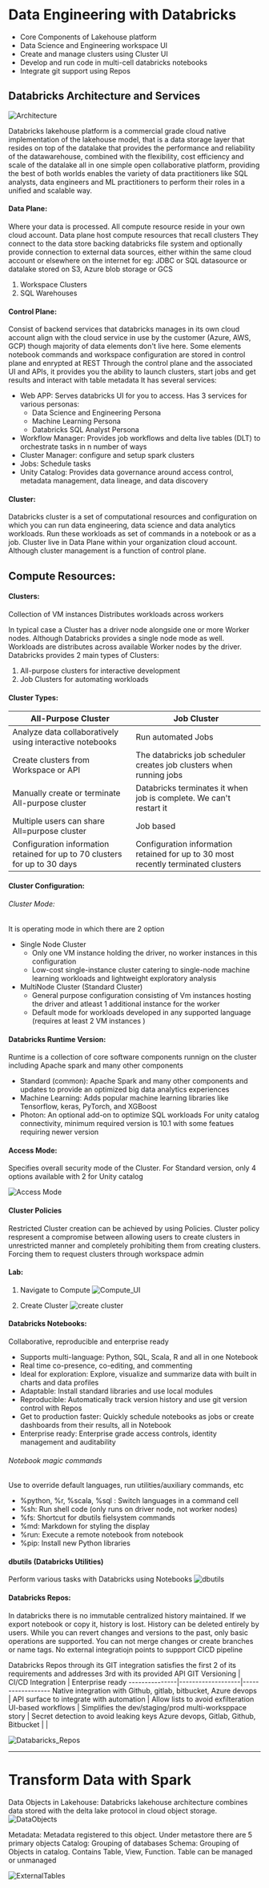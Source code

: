 # Data Engineering with Databricks
- Core Components of Lakehouse platform
- Data Science and Engineering workspace UI
- Create and manage clusters using Cluster UI
- Develop and run code in multi-cell databricks notebooks
- Integrate git support using Repos

## Databricks Architecture and Services
![Architecture](https://github.com/ShauryaRawat10/Data-Engineering/blob/8f9b9d44c8e97473f7c9768f76d74442176b8634/Databricks/Learn/Storage/WorkdpaceAndServices.png)

Databricks lakehouse platform is a commercial grade cloud native implementation of the lakehouse model, that is a data storage layer that resides on top of the datalake 
that provides the performance and reliability of the datawarehouse, combined with the flexibility, cost efficiency and scale of the datalake all in one simple open
collaborative platform, providing the best of both worlds enables the variety of data practitioners like SQL analysts, data engineers and ML practitioners to perform their
roles in a unified and scalable way. 

#### Data Plane:
Where your data is processed. All compute resource reside in your own cloud account. Data plane host compute resources that recall clusters
They connect to the data store backing databricks file system and optionally provide connection to external data sources, either within the same cloud account or elsewhere
on the internet for eg: JDBC or SQL datasource or datalake stored on S3, Azure blob storage or GCS
1. Workspace Clusters
2. SQL Warehouses

#### Control Plane:
Consist of backend services that databricks manages in its own cloud account align with the cloud service in use by the customer (Azure, AWS, GCP)
though majority of data elements don't live here. Some elements notebook commands and workspace configuration are stored in control plane and enrypted at REST
Through the control plane and the associated UI and APIs, it provides you the ability to launch clusters, start jobs and get results and interact with table metadata
It has several services:
* Web APP: Serves databricks UI for you to access.
 Has 3 services for various personas:
  * Data Science and Engineering Persona 
  * Machine Learning Persona
  * Databricks SQL Analyst Persona
* Workflow Manager: Provides job workflows and delta live tables (DLT) to orchestrate tasks in n number of ways
* Cluster Manager: configure and setup spark clusters
* Jobs: Schedule tasks
* Unity Catalog: Provides data governance around access control, metadata management, data lineage, and data discovery

#### Cluster:
Databricks cluster is a set of computational resources and configuration on which you can run data engineering, data science and data analytics workloads.
Run these workloads as set of commands in a notebook or as a job. 
Cluster live in Data Plane within your organization cloud account. Although cluster management is a function of control plane.

## Compute Resources:

#### Clusters:
Collection of VM instances
Distributes workloads across workers

In typical case a Cluster has a driver node alongside one or more Worker nodes. 
Although Databricks provides a single node mode as well. Workloads are distributes across available Worker nodes by the driver. 
Databricks provides 2 main types of Clusters:
1. All-purpose clusters for interactive development
2. Job Clusters for automating workloads

#### Cluster Types:
All-Purpose Cluster | Job Cluster 
------------------- | -------------------
Analyze data collaboratively using interactive notebooks | Run automated Jobs
Create clusters from Workspace or API  |  The databricks job scheduler creates job clusters when running jobs
Manually create or terminate All-purpose cluster | Databricks terminates it when job is complete. We can't restart it
Multiple users can share All=purpose cluster | Job based
Configuration information retained for up to 70 clusters for up to 30 days | Configuration information retained for up to 30 most recently terminated clusters

#### Cluster Configuration:
###### Cluster Mode:
It is operating mode in which there are 2 option
* Single Node Cluster
  * Only one VM instance holding the driver, no worker instances in this configuration
  * Low-cost single-instance cluster catering to single-node machine learning workloads and lightweight exploratory analysis
* MultiNode Cluster (Standard Cluster)
  * General purpose configuration consisting of Vm instances hosting the driver and atleast 1 additional instance for the worker
  * Default mode for workloads developed in any supported language (requires at least 2 VM instances )


#### Databricks Runtime Version:
Runtime is a collection of core software components runnign on the cluster including Apache spark and many other components
* Standard (common): Apache Spark and many other components and updates to provide an optimized big data analytics experiences
* Machine Learning: Adds popular machine learning libraries like Tensorflow, keras, PyTorch, and XGBoost
* Photon: An optional add-on to optimize SQL workloads
For unity catalog connectivity, minimum required version is 10.1 with some featues requiring newer version

#### Access Mode:
Specifies overall security mode of the Cluster. For Standard version, only 4 options available with 2 for Unity catalog

![Access Mode](https://github.com/ShauryaRawat10/Data-Engineering/blob/7da3c80a46bad9f001f08e9a0a64b3a2efc872cf/Databricks/Learn/Storage/Access_Mode_DE1.png)


#### Cluster Policies
Restricted Cluster creation can be achieved by using Policies. Cluster policy respresent a compromise between allowing users to create clusters in unrestricted manner
and completely prohibiting them from creating clusters. Forcing them to request clusters through workspace admin



#### Lab:
1. Navigate to Compute
![Compute_UI](https://github.com/ShauryaRawat10/Data-Engineering/blob/85d2c8c4bef3f55657f18ba9c8af819bb720fdb0/Databricks/Learn/Storage/Compute_UI_DE1.png)

2. Create Cluster
![create cluster](https://github.com/ShauryaRawat10/Data-Engineering/blob/85d2c8c4bef3f55657f18ba9c8af819bb720fdb0/Databricks/Learn/Storage/Cluster_UI_2_DE.png)


#### Databricks Notebooks:
Collaborative, reproducible and enterprise ready
* Supports multi-language: Python, SQL, Scala, R and all in one Notebook
* Real time co-presence, co-editing, and commenting
* Ideal for exploration: Explore, visualize and summarize data with built in charts and data profiles
* Adaptable: Install standard libraries and use local modules
* Reproducible: Automatically track version history and use git version control with Repos
* Get to production faster: Quickly schedule notebooks as jobs or create dashboards from their results, all in Notebook
* Enterprise ready: Enterprise grade access controls, identity management and auditability

###### Notebook magic commands
Use to override default languages, run utilities/auxiliary commands, etc
* %python, %r, %scala, %sql : Switch languages in a command cell
* %sh: Run shell code (only runs on driver node, not worker nodes)
* %fs: Shortcut for dbutils fielsystem commands
* %md: Markdown for styling the display
* %run: Execute a remote notebook from notebook
* %pip: Install new Python libraries

#### dbutils (Databricks Utilities)
Perform various tasks with Databricks using Notebooks
![dbutils](https://github.com/ShauryaRawat10/Data-Engineering/blob/68bed7afe23ceebf50aba8fefb9ea1869974df79/Databricks/Learn/Storage/dbutils_DE1.png)


#### Databricks Repos:
In databricks there is no immutable centralized history maintained. If we export notebook or copy it, history is lost. History can be deleted entirely by users.
While you can revert changes and versions to the past, only basic operations are supported. You can not merge changes or create branches or name tags. No external integratiojn points to suppport CICD pipeline

Databricks Repos through its GIT integration satisfies the first 2 of its requirements and addresses 3rd with its provided API
GIT Versioning | CI/CD Integration | Enterprise ready
---------------|-------------------|------------------
Native integration with Github, gitlab, bitbucket, Azure devops | API surface to integrate with automation | Allow lists to avoid exfilteration
UI-based workflows | Simplifies the dev/staging/prod multi-worksppace story | Secret detection to avoid leaking keys
Azure devops, Gitlab, Github, Bitbucket | | 


![Databaricks_Repos](https://github.com/ShauryaRawat10/Data-Engineering/blob/2f44b141a8020152a3bdea3c982762d6cdf59928/Databricks/Learn/Storage/DatabricksRepos_DE1.png)


*******************************************************************************************************************************************************************************************************************

# Transform Data with Spark

Data Objects in Lakehouse: Databricks lakehouse architecture combines data stored with the delta lake protocol in cloud object storage. 
![DataObjects](https://github.com/ShauryaRawat10/Data-Engineering/blob/6c3cc2341a9d0a3da5f96cf779d33079ef27dc57/Databricks/Learn/Storage/DataObjectsinLakehouse_DE1.png)

Metadata: Metadata registered to this object. Under metastore there are 5 primary objects
Catalog: Grouping of databases
Schema: Grouping of Objects in catalog. Contains Table, View, Function. Table can be managed or unmanaged

![ExternalTables](https://github.com/ShauryaRawat10/Data-Engineering/blob/ceb4eeab5d6b840af1d097422f583120fbf303a2/Databricks/Learn/Storage/externaltables_DE1.png)













